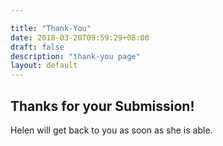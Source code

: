 ```yaml
---

title: "Thank-You"
date: 2018-03-20T09:59:29+08:00
draft: false
description: "thank-you page"
layout: default
---
```


## Thanks for your Submission!
Helen will get back to you as soon as she is able.
